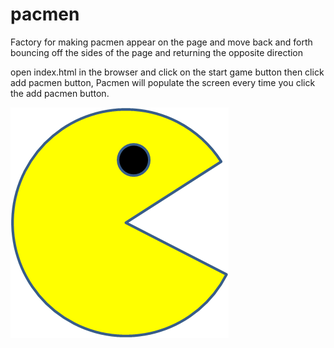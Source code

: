 # pacmen
Factory for making pacmen appear on the page and move back and forth bouncing off the sides of the page and returning the opposite direction

open index.html in the browser and click on the start game button then click add pacmen button,
Pacmen will populate the screen every time you click the add pacmen button.

<img src="PacMan1.png">
